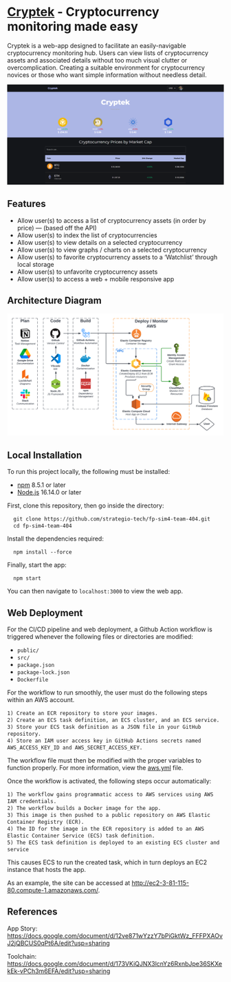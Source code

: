# [Cryptek](http://ec2-3-81-115-80.compute-1.amazonaws.com/) - Cryptocurrency monitoring made easy

<p>Cryptek is a web-app designed to facilitate an easily-navigable cryptocurrency monitoring hub. Users can view lists of cryptocurrency assets and associated details without too much visual clutter or overcomplication. Creating a suitable environment for cryptocurrency novices or those who want simple information without needless detail.</p>

![Front Page](Diagrams/Cryptek-front-page.png "Front Page")

## Features

- Allow user(s) to access a list of cryptocurrency assets (in order by price) — (based off the API)
- Allow user(s) to index the list of cryptocurrencies
- Allow user(s) to view details on a selected cryptocurrency
- Allow user(s) to view graphs / charts on a selected cryptocurrency
- Allow user(s) to favorite cryptocurrency assets to a ‘Watchlist’ through local storage
- Allow user(s) to unfavorite cryptocurrency assets
- Allow user(s) to access a web + mobile responsive app

## Architecture Diagram

![Architecture Diagram](Diagrams/Cryptek-Architecture-Diagram.png "Architecture Diagram")

## Local Installation

To run this project locally, the following must be installed:

- [npm](https://docs.npmjs.com/downloading-and-installing-node-js-and-npm#using-a-node-installer-to-install-node-js-and-npm) 8.5.1 or later
- [Node.js](https://docs.npmjs.com/downloading-and-installing-node-js-and-npm#using-a-node-installer-to-install-node-js-and-npm) 16.14.0 or later

First, clone this repository, then go inside the directory:
```
  git clone https://github.com/strategio-tech/fp-sim4-team-404.git
  cd fp-sim4-team-404
```

Install the dependencies required:
```
  npm install --force
```

Finally, start the app:
```
  npm start
```



You can then navigate to `localhost:3000` to view the web app.

## Web Deployment

For the CI/CD pipeline and web deployment, a Github Action workflow is triggered whenever the following files or directories are modified:

- `public/`
- `src/`
- `package.json`
- `package-lock.json`
- `Dockerfile`

For the workflow to run smoothly, the user must do the following steps within an AWS account.
```
1) Create an ECR repository to store your images.
2) Create an ECS task definition, an ECS cluster, and an ECS service.
3) Store your ECS task definition as a JSON file in your GitHub repository.
4) Store an IAM user access key in GitHub Actions secrets named AWS_ACCESS_KEY_ID and AWS_SECRET_ACCESS_KEY.
```

The workflow file must then be modified with the proper variables to function properly. For more information, view the [aws.yml](.github/workflows/aws.yml) file.

Once the workflow is activated, the following steps occur automatically:
```
1) The workflow gains programmatic access to AWS services using AWS IAM credentials.
2) The workflow builds a Docker image for the app.
3) This image is then pushed to a public repository on AWS Elastic Container Registry (ECR).
4) The ID for the image in the ECR repository is added to an AWS Elastic Container Service (ECS) task definition.
5) The ECS task definition is deployed to an existing ECS cluster and service
```
This causes ECS to run the created task, which in turn deploys an EC2 instance that hosts the app.

As an example, the site can be accessed at http://ec2-3-81-115-80.compute-1.amazonaws.com/.

## References
App Story: https://docs.google.com/document/d/12ve871wYzzY7bPiGktWz_FFFPXAOvJ2jQBCUS0qPt6A/edit?usp=sharing

Toolchain: https://docs.google.com/document/d/173VKiQJNX3lcnYz6RxnbJpe36SKXekEk-vPCh3m6EFA/edit?usp=sharing
